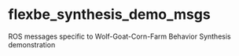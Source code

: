 flexbe_synthesis_demo_msgs
=============================

ROS messages specific to Wolf-Goat-Corn-Farm Behavior Synthesis demonstration
